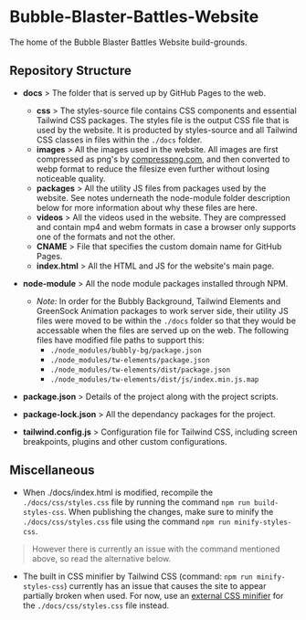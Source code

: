 # Bubble-Blaster-Battles-Website

The home of the Bubble Blaster Battles Website build-grounds.



## Repository Structure

- **docs** > The folder that is served up by GitHub Pages to the web.
  - **css** > The styles-source file contains CSS components and essential Tailwind CSS packages. The styles file is the output CSS file that is used by the website. It is producted by styles-source and all Tailwind CSS classes in files within the `./docs` folder.
  - **images** > All the images used in the website. All images are first compressed as png's by [compresspng.com](compresspng.com), and then converted to webp format to reduce the filesize even further without losing noticeable quality.
  - **packages** > All the utility JS files from packages used by the website. See notes underneath the node-module folder description below for more information about why these files are here.
  - **videos** > All the videos used in the website. They are compressed and contain mp4 and webm formats in case a browser only supports one of the formats and not the other.
  - **CNAME** > File that specifies the custom domain name for GitHub Pages.
  - **index.html** > All the HTML and JS for the website's main page.

- **node-module** > All the node module packages installed through NPM.
  - *Note:* In order for the Bubbly Background, Tailwind Elements and GreenSock Animation packages to work server side, their utility JS files were moved to be within the `./docs` folder so that they would be accessable when the files are served up on the web. The following files have modified file paths to support this:
    - `./node_modules/bubbly-bg/package.json`
    - `./node_modules/tw-elements/package.json`
    - `./node_modules/tw-elements/dist/package.json`
    - `./node_modules/tw-elements/dist/js/index.min.js.map`

- **package.json** > Details of the project along with the project scripts.

- **package-lock.json** > All the dependancy packages for the project.

- **tailwind.config.js** > Configuration file for Tailwind CSS, including screen breakpoints, plugins and other custom configurations.


## Miscellaneous

- When ./docs/index.html is modified, recompile the `./docs/css/styles.css` file by running the command `npm run build-styles-css`. When publishing the changes, make sure to minify the `./docs/css/styles.css` file using the command `npm run minify-styles-css`.
> However there is currently an issue with the command mentioned above, so read the alternative below.

- The built in CSS minifier by Tailwind CSS (command: `npm run minify-styles-css`) currently has an issue that causes the site to appear partially broken when used. For now, use an [external CSS minifier](https://www.toptal.com/developers/cssminifier) for the `./docs/css/styles.css` file instead.
